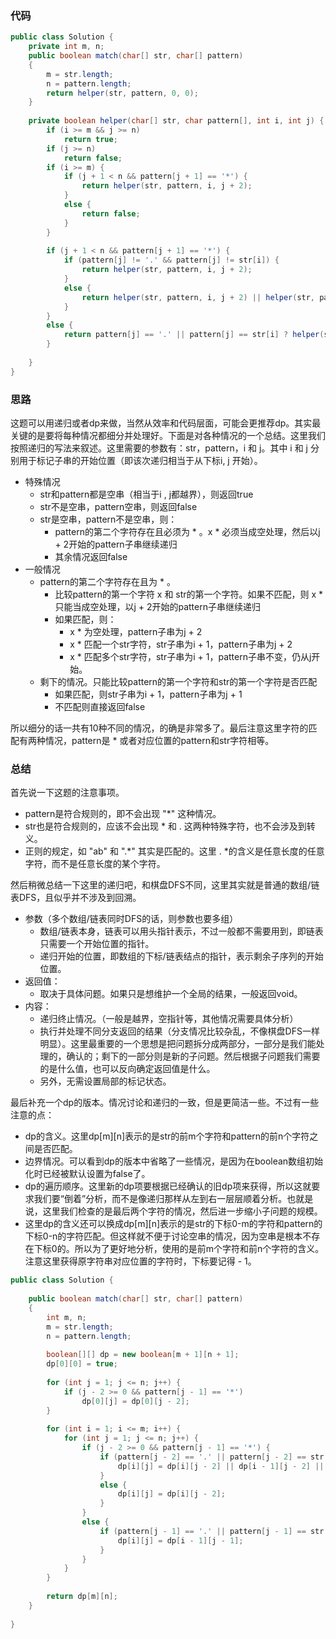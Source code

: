 ### 代码

``` java
public class Solution {
    private int m, n;
    public boolean match(char[] str, char[] pattern)
    {
        m = str.length;
        n = pattern.length;
        return helper(str, pattern, 0, 0);    
    }
                
    private boolean helper(char[] str, char pattern[], int i, int j) {
        if (i >= m && j >= n)
            return true;
        if (j >= n)
            return false;
        if (i >= m) {
            if (j + 1 < n && pattern[j + 1] == '*') {
                return helper(str, pattern, i, j + 2);
            }
            else {
                return false;
            }
        }
        
        if (j + 1 < n && pattern[j + 1] == '*') {
            if (pattern[j] != '.' && pattern[j] != str[i]) {
                return helper(str, pattern, i, j + 2);
            }
            else {
                return helper(str, pattern, i, j + 2) || helper(str, pattern, i + 1, j + 2) || helper(str, pattern, i + 1, j);
            }
        }
        else {
            return pattern[j] == '.' || pattern[j] == str[i] ? helper(str, pattern, i + 1, j + 1) : false;
        }
            
    }
}
```



### 思路

这题可以用递归或者dp来做，当然从效率和代码层面，可能会更推荐dp。其实最关键的是要将每种情况都细分并处理好。下面是对各种情况的一个总结。这里我们按照递归的写法来叙述。这里需要的参数有：str，pattern，i 和 j。其中 i 和 j 分别用于标记子串的开始位置（即该次递归相当于从下标i, j 开始）。

* 特殊情况
  * str和pattern都是空串（相当于i , j都越界），则返回true
  * str不是空串，pattern空串，则返回false
  * str是空串，pattern不是空串，则：
    * pattern的第二个字符存在且必须为 * 。x * 必须当成空处理，然后以j + 2开始的pattern子串继续递归
    * 其余情况返回false
* 一般情况
  * pattern的第二个字符存在且为 * 。
    * 比较pattern的第一个字符 x 和 str的第一个字符。如果不匹配，则 x * 只能当成空处理，以j + 2开始的pattern子串继续递归
    * 如果匹配，则：
      * x * 为空处理，pattern子串为j + 2
      * x * 匹配一个str字符，str子串为i + 1，pattern子串为j + 2
      * x * 匹配多个str字符，str子串为i + 1，pattern子串不变，仍从j开始。
  * 剩下的情况。只能比较pattern的第一个字符和str的第一个字符是否匹配
    * 如果匹配，则str子串为i + 1，pattern子串为j + 1
    * 不匹配则直接返回false

所以细分的话一共有10种不同的情况，的确是非常多了。最后注意这里字符的匹配有两种情况，pattern是 * 或者对应位置的pattern和str字符相等。

### 总结

首先说一下这题的注意事项。

* pattern是符合规则的，即不会出现 "*" 这种情况。
* str也是符合规则的，应该不会出现 * 和 . 这两种特殊字符，也不会涉及到转义。
* 正则的规定，如 "ab" 和 ".\*" 其实是匹配的。这里 . \*的含义是任意长度的任意字符，而不是任意长度的某个字符。

然后稍微总结一下这里的递归吧，和棋盘DFS不同，这里其实就是普通的数组/链表DFS，且似乎并不涉及到回溯。

* 参数（多个数组/链表同时DFS的话，则参数也要多组）
  * 数组/链表本身，链表可以用头指针表示，不过一般都不需要用到，即链表只需要一个开始位置的指针。
  * 递归开始的位置，即数组的下标/链表结点的指针，表示剩余子序列的开始位置。
* 返回值：
  * 取决于具体问题。如果只是想维护一个全局的结果，一般返回void。
* 内容：
  * 递归终止情况。（一般是越界，空指针等，其他情况需要具体分析）
  * 执行并处理不同分支返回的结果（分支情况比较杂乱，不像棋盘DFS一样明显）。这里最重要的一个思想是把问题拆分成两部分，一部分是我们能处理的，确认的；剩下的一部分则是新的子问题。然后根据子问题我们需要的是什么值，也可以反向确定返回值是什么。
  * 另外，无需设置局部的标记状态。



最后补充一个dp的版本。情况讨论和递归的一致，但是更简洁一些。不过有一些注意的点：

* dp的含义。这里dp[m]\[n]表示的是str的前m个字符和pattern的前n个字符之间是否匹配。
* 边界情况。可以看到dp的版本中省略了一些情况，是因为在boolean数组初始化时已经被默认设置为false了。
* dp的遍历顺序。这里新的dp项要根据已经确认的旧dp项来获得，所以这就要求我们要“倒着”分析，而不是像递归那样从左到右一层层顺着分析。也就是说，这里我们检查的是最后两个字符的情况，然后进一步缩小子问题的规模。
* 这里dp的含义还可以换成dp[m]\[n]表示的是str的下标0-m的字符和pattern的下标0-n的字符匹配。但这样就不便于讨论空串的情况，因为空串是根本不存在下标0的。所以为了更好地分析，使用的是前m个字符和前n个字符的含义。注意这里获得原字符串对应位置的字符时，下标要记得 - 1。

``` java
public class Solution {
    
    public boolean match(char[] str, char[] pattern)
    {
        int m, n;
        m = str.length;
        n = pattern.length;
        
        boolean[][] dp = new boolean[m + 1][n + 1];
        dp[0][0] = true;
        
        for (int j = 1; j <= n; j++) {
            if (j - 2 >= 0 && pattern[j - 1] == '*')
                dp[0][j] = dp[0][j - 2];
        }
        
        for (int i = 1; i <= m; i++) {
            for (int j = 1; j <= n; j++) {
                if (j - 2 >= 0 && pattern[j - 1] == '*') {
                    if (pattern[j - 2] == '.' || pattern[j - 2] == str[i - 1]) {
                        dp[i][j] = dp[i][j - 2] || dp[i - 1][j - 2] || dp[i - 1][j];
                    }
                    else {
                        dp[i][j] = dp[i][j - 2];
                    }
                }
                else {
                    if (pattern[j - 1] == '.' || pattern[j - 1] == str[i - 1]) {
                        dp[i][j] = dp[i - 1][j - 1];
                    }
                }
            }
        }
        
        return dp[m][n];
    }
                
}
```

